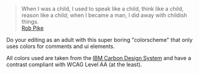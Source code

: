 > When I was a child, I used to speak like a child, think like a child, reason like a child; when I became a man, I did away with childish things. <br> [Rob Pike](https://groups.google.com/g/golang-nuts/c/hJHCAaiL0so/m/E2mQ1RDiio8J)

Do your editing as an adult with this super boring "colorscheme" that only uses colors for comments and ui elements.

All colors used are taken from the [IBM Carbon Design System](https://carbondesignsystem.com/elements/color/overview/) and have a contrast compliant with WCAG Level AA (at the least).
